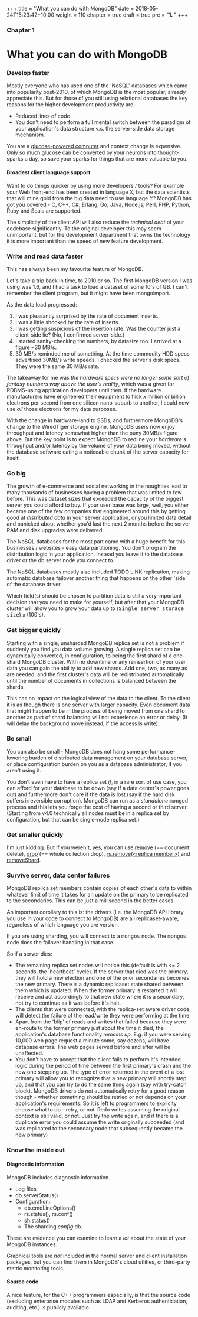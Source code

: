+++
title = "What you can do with MongoDB"
date = 2018-05-24T15:23:42+10:00
weight = 110
chapter = true
draft =  true
pre = "<b>1. </b>"
+++

### Chapter 1

# What you can do with MongoDB

### Develop faster

Mostly everyone who has used one of the 'NoSQL' databases which came into popularity post-2010, of which MongoDB is the most popular, already appreciate this. But for those of you still using relational databases the key reasons for the higher development productivity are:

- Reduced lines of code
- You don't need to perform a full mental switch between the paradigm of your application's data structure v.s. the server-side data storage mechanism.

You are a <a href="https://www.ncbi.nlm.nih.gov/pmc/articles/PMC3900881/">glucose-powered computer</a> and context change is expensive. Only so much glucose can be converted by your neurons into thought-sparks a day, so save your sparks for things that are more valuable to you.

#### Broadest client language support

Want to do things quicker by using more developers / tools? For example your Web front-end has been created in language _X_, but the data scientists that will mine gold from the big data need to use language _Y_? MongoDB has got you covered - C, C++, C#, Erlang, Go, Java, Node.js, Perl, PHP, Python, Ruby and Scala are supported.

The simplicity of the client API will also reduce the _technical debt_ of your codebase significantly. To the original developer this may seem unimportant, but for the development department that owns the technology it is more important than the speed of new feature development.

### Write and read data faster

This has always been my favourite feature of MongoDB.

Let's take a trip back in time, to 2010 or so. The first MongoDB version I was using was 1.6, and I had a task to load a dataset of some 10's of GB. I can't remember the client program, but it might have been mongoimport.

As the data load progressed:

1. I was pleasantly surprised by the rate of document inserts.
2. I was a little shocked by the rate of inserts.
3. I was getting suspicious of the insertion rate. Was the counter just a client-side lie? (No, I confirmed server-side.)
4. I started sanity-checking the numbers, by datasize too. I arrived at a figure ~30 MB/s.
5. 30 MB/s reminded me of something. At the time commodity HDD specs advertised 30MB/s write speeds. I checked the server's disk specs. They were the same 30 MB/s rate.

The takeaway for me was _the hardware specs were no longer some sort of fantasy numbers way above the user's reality_, which was a given for RDBMS-using application developers until then. If the hardware manufacturers have engineered their equipment to flick _x_ million or billion electrons per second from one silicon nano-suburb to another, I could now use _all_ those electrons for my data purposes.

With the change in hardware-land to SSDs, and furthermore MongoDB's change to the WiredTiger storage engine, MongoDB users now enjoy throughput and latency somewhat higher than the puny 30MB/s figure above. But the key point is to expect MongoDB to redline your _hardware's_ throughput and/or latency by the volume of _your_ data being moved, without the database software eating a noticeable chunk of the server capacity for itself.

### Go big

The growth of e-commerce and social networking in the noughties lead to many thousands of businesses having a problem that was limited to few before. This was dataset sizes that exceeded the capacity of the biggest server you could afford to buy. If your user base was large, well, you either became one of the few companies that engineered around this by getting good at _distributed data_ in your server application, or you limited data detail and panicked about whether you'd last the next 2 months before the server RAM and disk upgrades were delivered.

The NoSQL databases for the most part came with a huge benefit for this businesses / websites - easy data partitioning. You don't program the distribution logic in your application, instead you leave it to the database driver or the db server node you connect to.

The NoSQL databases mostly also included TODO LINK replication, making automatic database failover another thing that happens on the other 'side' of the database driver.

Which field(s) should be chosen to partition data is still a very important decision that you need to make for yourself, but after that your MongoDB cluster will allow you to grow your data up to (<tt>Single server storage size</tt>) x (100's).

### Get bigger quickly 

Starting with a single, unsharded MongoDB replica set is not a problem if suddenly you find you data volume growing. A single replica set can be dynamically converted, in configuration, to being the first shard of a one-shard MongoDB cluster. With no downtime or any reinsertion of your user data you can gain the ability to add new shards. Add one, two, as many as are needed, and the first cluster's data will be redistributed automatically until the number of documents in collections is balanced between the shards.

This has no impact on the logical view of the data to the client. To the client it is as though there is one server with larger capacity. Even document data that might happen to be in the process of being moved from one shard to another as part of shard balancing will not experience an error or delay. (It will delay the background move instead, if the access is write).

### Be small

You can also be small - MongoDB does not hang some performance-lowering burden of distributed data management on your database server, or place configuration burden on you as a database administrator, if you aren't using it.

You don't even have to have a replica set _if_, in a rare sort of use case, you can afford for your database to be down (say if a data center's power goes out) and furthermore don't care if the data is lost (say if the hard disk suffers irreversible corruption). MongoDB can run as a _standalone_ <tt>mongod</tt> process and this lets you forgo the cost of having a second or third server. (Starting from v4.0 technically all nodes must be in a replica set by configuration, but that can be single-node replica set.)

### Get smaller quickly

I'm just kidding. But if you weren't, yes, you can use <a href="https://docs.mongodb.com/manual/reference/method/db.collection.remove/">remove</a> (== document delete), <a href="https://docs.mongodb.com/manual/reference/method/db.collection.drop/">drop</a> (== whole collection drop), <a href="https://docs.mongodb.com/manual/reference/method/rs.remove/">rs.remove(&lt;replica member&gt;)</a> and <a href="https://docs.mongodb.com/manual/reference/command/removeShard/">removeShard</a>.

### Survive server, data center failures

MongoDB replica set members contain copies of each other's data to within whatever limit of time it takes for an update on the primary to be replicated to the secondaries. This can be just a millisecond in the better cases.

An important corollary to this is: the drivers (i.e. the MongoDB API library you use in your code to connect to MongoDB) are all replicaset-aware, regardless of which language you are version.

If you are using sharding, you will connect to a <tt>mongos</tt> node. The <tt>mongos</tt> node does the failover handling in that case.

So if a server dies:

- The remaining replica set nodes will notice this (default is with <= 2 seconds, the 'heartbeat' cycle). If the server that died was the primary, they will hold a new election and one of the prior secondaries becomes the new primary. There is a dynamic replicaset state shared between them which is updated. When the former primary is restarted it will receive and act accordingly to that new state where it is a secondary, not try to continue as it was before it's halt.
- The clients that were connected, with the replica-set aware driver code, will detect the failure of the read/write they were performing at the time.
- Apart from the 'blip' of reads and writes that failed because they were en-route to the former primary just about the time it died, the application's database functionality _remains up_.
E.g. if you were serving 10,000 web page request a minute some, say dozens, will have database errors. The web pages served before and after will be unaffected.
- You don't have to accept that the client fails to perform it's intended logic during the period of time between the first primary's crash and the new one stepping up. The type of error returned in the event of a lost primary will allow you to recognize that a new primary will shortly step up, and that you can try to do the same thing again (say with try-catch block). MongoDB drivers do _not_ automatically retry for a good reason though - whether something should be retried or not depends on your application's requirements. So it is left to programmers to explicity choose what to do - retry, or not. Redo writes assuming the original context is still valid, or not. Just try the write again, and if there is a duplicate error you could assume the write originally succeeded (and was replicated to the secondary node that subsequently became the new primary)

### Know the inside out

#### Diagnostic information 

MongoDB includes diagnostic information.

- Log files
- db.serverStatus()
- Configuration:
  - db.cmdLineOptions()
  - rs.status(), rs.conf()
  - sh.status()
  - The sharding _config_ db.

These are evidence you can examine to learn a _lot_ about the state of your MongoDB instances. 

Graphical tools are _not_ included in the normal server and client installation packages, but you can find them in MongoDB's cloud utlities, or third-party metric monitoring tools.

#### Source code

A nice feature, for the C++ programmers especially, is that the source code (excluding enterprise modules such as LDAP and Kerberos authentication, auditing, etc.) is publicly available.
